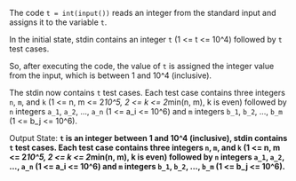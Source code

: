 The code `t = int(input())` reads an integer from the standard input and assigns it to the variable `t`. 

In the initial state, stdin contains an integer `t` (1 <= t <= 10^4) followed by `t` test cases. 

So, after executing the code, the value of `t` is assigned the integer value from the input, which is between 1 and 10^4 (inclusive). 

The stdin now contains `t` test cases. Each test case contains three integers `n`, `m`, and `k` (1 <= n, m <= 2*10^5, 2 <= k <= 2*min(n, m), k is even) followed by `n` integers `a_1`, `a_2`, ..., `a_n` (1 <= a_i <= 10^6) and `m` integers `b_1`, `b_2`, ..., `b_m` (1 <= b_j <= 10^6).

Output State: **`t` is an integer between 1 and 10^4 (inclusive), stdin contains `t` test cases. Each test case contains three integers `n`, `m`, and `k` (1 <= n, m <= 2*10^5, 2 <= k <= 2*min(n, m), k is even) followed by `n` integers `a_1`, `a_2`, ..., `a_n` (1 <= a_i <= 10^6) and `m` integers `b_1`, `b_2`, ..., `b_m` (1 <= b_j <= 10^6).**